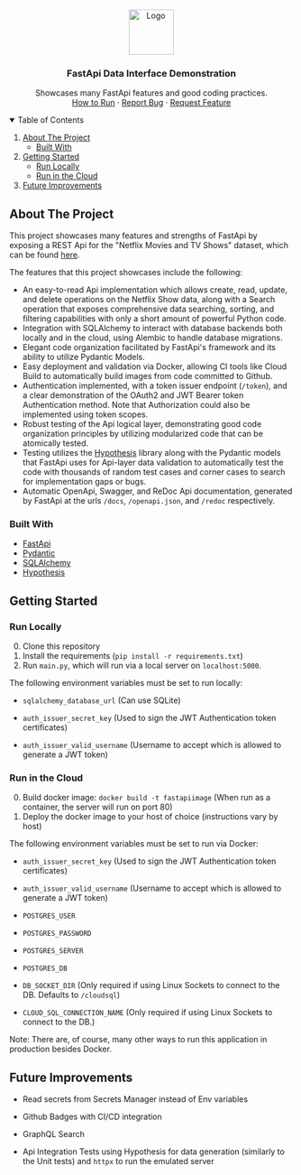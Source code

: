 <!--
*** Thanks for checking out the Best-README-Template. If you have a suggestion
*** that would make this better, please fork the repo and create a pull request
*** or simply open an issue with the tag "enhancement".
*** Thanks again! Now go create something AMAZING! :D
-->



<!-- PROJECT SHIELDS -->
<!--
*** I'm using markdown "reference style" links for readability.
*** Reference links are enclosed in brackets [ ] instead of parentheses ( ).
*** See the bottom of this document for the declaration of the reference variables
*** for contributors-url, forks-url, etc. This is an optional, concise syntax you may use.
*** https://www.markdownguide.org/basic-syntax/#reference-style-links

[![LinkedIn][linkedin-shield]][linkedin-url]
-->


<!-- PROJECT LOGO -->
<br />
<p align="center">
  <a href="https://github.com/othneildrew/Best-README-Template">
    <img src="https://github.com/othneildrew/Best-README-Template/raw/master/images/logo.png" alt="Logo" width="80" height="80">
  </a>

  <h3 align="center">FastApi Data Interface Demonstration</h3>

  <p align="center">
    Showcases many FastApi features and good coding practices.
    <br />
    <a href="#getting-started">How to Run</a>
    ·
    <a href="https://github.com/othneildrew/Best-README-Template/issues">Report Bug</a>
    ·
    <a href="https://github.com/othneildrew/Best-README-Template/issues">Request Feature</a>
  </p>
</p>



<!-- TABLE OF CONTENTS -->
<details open="open">
  <summary>Table of Contents</summary>
  <ol>
    <li>
      <a href="#about-the-project">About The Project</a>
      <ul>
        <li><a href="#built-with">Built With</a></li>
      </ul>
    </li>
    <li>
      <a href="#getting-started">Getting Started</a>
      <ul>
        <li><a href="#run-locally">Run Locally</a></li>
        <li><a href="#run-in-the-cloud">Run in the Cloud</a></li>
      </ul>
    </li>
    <li><a href="#future-improvements">Future Improvements</a></li>
  </ol>
</details>



<!-- ABOUT THE PROJECT -->
## About The Project


This project showcases many features and strengths of FastApi by exposing a REST Api for the "Netflix Movies and TV Shows" 
dataset, which can be found <a href="https://www.kaggle.com/shivamb/netflix-shows?select=netflix_titles.csv">here</a>.

The features that this project showcases include the following:

* An easy-to-read Api implementation which allows create, read, update, and delete operations on the Netflix Show data,
along with a Search operation that exposes comprehensive data searching, sorting, and filtering capabilities with only 
a short amount of powerful Python code.
* Integration with SQLAlchemy to interact with database backends both locally and in the cloud, using Alembic to handle
database migrations.
* Elegant code organization facilitated by FastApi's framework and its ability to utilize Pydantic Models.
* Easy deployment and validation via Docker, allowing CI tools like Cloud Build to automatically build images from code
committed to Github.
* Authentication implemented, with a token issuer endpoint (`/token`), and a clear demonstration of the OAuth2 and 
JWT Bearer token Authentication method. Note that Authorization could also be implemented using token scopes.
* Robust testing of the Api logical layer, demonstrating good code organization principles by utilizing modularized
code that can be atomically tested.
* Testing utilizes the <a href="https://hypothesis.readthedocs.io/en/latest/">Hypothesis</a> library along with the 
Pydantic models that FastApi uses for Api-layer data validation to automatically test the code with thousands of random
test cases and corner cases to search for implementation gaps or bugs.
* Automatic OpenApi, Swagger, and ReDoc Api documentation, generated by FastApi at the urls `/docs`, `/openapi.json`, 
and `/redoc` respectively.



### Built With

* [FastApi](https://fastapi.tiangolo.com/)
* [Pydantic](https://pydantic-docs.helpmanual.io/)
* [SQLAlchemy](https://www.sqlalchemy.org/)
* [Hypothesis](https://hypothesis.readthedocs.io/)



<!-- GETTING STARTED -->
## Getting Started


### Run Locally

0. Clone this repository
1. Install the requirements (`pip install -r requirements.txt`)
2. Run `main.py`, which will run via a local server on `localhost:5000`.

The following environment variables must be set to run locally:

* `sqlalchemy_database_url` (Can use SQLite)

* `auth_issuer_secret_key` (Used to sign the JWT Authentication token certificates)

* `auth_issuer_valid_username` (Username to accept which is allowed to generate a JWT token)

### Run in the Cloud

0. Build docker image: `docker build -t fastapiimage` (When run as a container, the server will run on port 80)
1. Deploy the docker image to your host of choice (instructions vary by host)

The following environment variables must be set to run via Docker:

* `auth_issuer_secret_key` (Used to sign the JWT Authentication token certificates)

* `auth_issuer_valid_username` (Username to accept which is allowed to generate a JWT token)

* `POSTGRES_USER`

* `POSTGRES_PASSWORD`

* `POSTGRES_SERVER`

* `POSTGRES_DB`

* `DB_SOCKET_DIR` (Only required if using Linux Sockets to connect to the DB. Defaults to `/cloudsql`)

* `CLOUD_SQL_CONNECTION_NAME` (Only required if using Linux Sockets to connect to the DB.)


Note: There are, of course, many other ways to run this application in production besides Docker.



## Future Improvements

* Read secrets from Secrets Manager instead of Env variables

* Github Badges with CI/CD integration

* GraphQL Search

* Api Integration Tests using Hypothesis for data generation (similarly to the Unit tests) and `httpx` to run the emulated server 







<!-- MARKDOWN LINKS & IMAGES -->
<!-- https://www.markdownguide.org/basic-syntax/#reference-style-links -->





